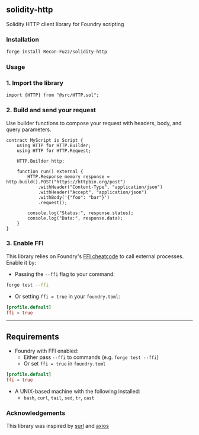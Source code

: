 ## solidity-http

Solidity HTTP client library for Foundry scripting

### Installation

```bash
forge install Recon-Fuzz/solidity-http
```

### Usage

### 1. Import the library

```solidity
import {HTTP} from "@src/HTTP.sol";
```

### 2. Build and send your request

Use builder functions to compose your request with headers, body, and query parameters.

```solidity
contract MyScript is Script {
    using HTTP for HTTP.Builder;
    using HTTP for HTTP.Request;

    HTTP.Builder http;

    function run() external {
        HTTP.Response memory response = http.build().POST("https://httpbin.org/post")
            .withHeader("Content-Type", "application/json")
            .withHeader("Accept", "application/json")
            .withBody('{"foo": "bar"}')
            .request();

        console.log("Status:", response.status);
        console.log("Data:", response.data);
    }
}
```

### 3. Enable FFI

This library relies on Foundry's [FFI cheatcode](https://book.getfoundry.sh/cheatcodes/ffi.html) to call external processes. Enable it by:

- Passing the `--ffi` flag to your command:

```bash
forge test --ffi
```

- Or setting `ffi = true` in your `foundry.toml`:

```toml
[profile.default]
ffi = true
```

---

## Requirements

- Foundry with FFI enabled:
  - Either pass `--ffi` to commands (e.g. `forge test --ffi`)
  - Or set `ffi = true` in `foundry.toml`

```toml
[profile.default]
ffi = true
```

- A UNIX-based machine with the following installed:
  - `bash`, `curl`, `tail`, `sed`, `tr`, `cast`

### Acknowledgements

This library was inspired by [surl](https://github.com/memester-xyz/surl) and [axios](https://github.com/axios/axios)
